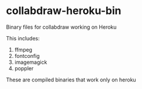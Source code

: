 collabdraw-heroku-bin
=====================

Binary files for collabdraw working on Heroku

This includes:

1. ffmpeg
2. fontconfig
3. imagemagick
4. poppler

These are compiled binaries that work only on heroku
